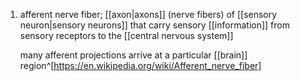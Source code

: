 1. afferent nerve fiber; [[axon|axons]] (nerve fibers) of [[sensory neuron|sensory neurons]] that carry sensory [[information]] from sensory receptors to the [[central nervous system]]
   
   many afferent projections arrive at a particular [[brain]] region^[https://en.wikipedia.org/wiki/Afferent_nerve_fiber]